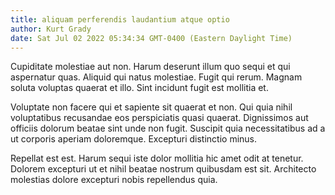 ```yaml
---
title: aliquam perferendis laudantium atque optio
author: Kurt Grady
date: Sat Jul 02 2022 05:34:34 GMT-0400 (Eastern Daylight Time)
---
```

Cupiditate molestiae aut non. Harum deserunt illum quo sequi et qui aspernatur quas. Aliquid qui natus molestiae. Fugit qui rerum. Magnam soluta voluptas quaerat et illo. Sint incidunt fugit est mollitia et.

 Voluptate non facere qui et sapiente sit quaerat et non. Qui quia nihil voluptatibus recusandae eos perspiciatis quasi quaerat. Dignissimos aut officiis dolorum beatae sint unde non fugit. Suscipit quia necessitatibus ad a ut corporis aperiam doloremque. Excepturi distinctio minus.

 Repellat est est. Harum sequi iste dolor mollitia hic amet odit at tenetur. Dolorem excepturi ut et nihil beatae nostrum quibusdam est sit. Architecto molestias dolore excepturi nobis repellendus quia.